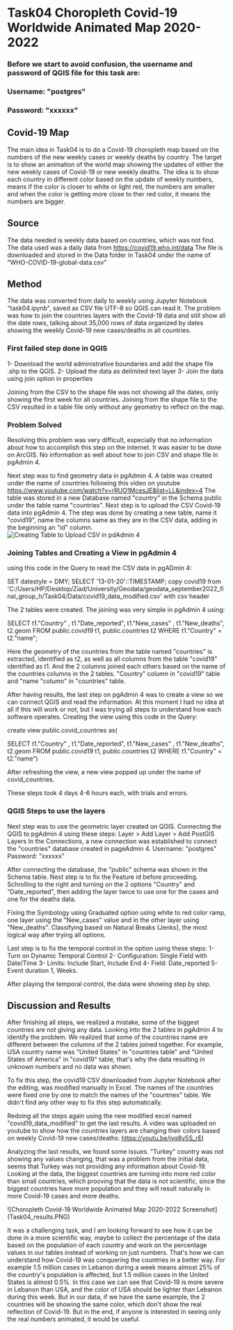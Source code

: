 # Task04 Choropleth Covid-19 Worldwide Animated Map 2020-2022

### Before we start to avoid confusion, the username and password of QGIS file for this task are:
### Username: "postgres"
### Password: "xxxxxx"

## Covid-19 Map

The main idea in Task04 is to do a Covid-19 choropleth map based on the numbers of the new weekly cases or weekly deaths by country. The target is to show an animation of the world map showing the updates of either the new weekly cases of Covid-19 or new weekly deaths. The idea is to show each country in different color based on the update of weekly numbers, means if the color is closer to white or light red, the numbers are smaller and when the color is getting more close to ther red color, it means the numbers are bigger.

## Source

The data needed is weekly data based on countries, which was not find. The data used was a daily data from https://covid19.who.int/data
The file is downloaded and stored in the Data folder in Task04 under the name of "WHO-COVID-19-global-data.csv"

## Method

The data was converted from daily to weekly using Jupyter Notebook "task04.ipynb", saved as CSV file UTF-8 so QGIS can read it.
The problem was how to join the countries layers with the Covid-19 data and still show all the date rows, talking about 35,000 rows of data organized by dates showing the weekly Covid-19 new cases/deaths in all countries.

### First failed step done in QGIS

1- Download the world administrative boundaries and add the shape file .shp to the QGIS.
2- Upload the data as delimited text layer
3- Join the data using join option in properties

Joining from the CSV to the shape file was not showing all the dates, only showing the first week for all countries.
Joining from the shape file to the CSV resulted in a table file only without any geometry to reflect on the map.

### Problem Solved

Resolving this problem was very difficult, especially that no information about how to accomplish this step on the internet. It was easier to be done on ArcGIS. No information as well about how to join CSV and shape file in pgAdmin 4.

Next step was to find geometry data in pgAdmin 4. A table was created under the name of countries following this video on youtube https://www.youtube.com/watch?v=rRUO1McesJE&list=LL&index=4
The table was stored in a new Database named "country" in the Schema public under the table name "countries".
Next step is to upload the CSV Covid-19 data into pgAdmin 4.
The step was done by creating a new table, name it "covid19", name the columns same as they are in the CSV data, adding in the beginning an "id" column.
![Creating Table to Upload CSV in pdAdmin 4](creating_CSV_pgadmin4.PNG)

### Joining Tables and Creating a View in pgAdmin 4


using this code in the Query to read the CSV data in pgADmin 4:

SET datestyle = DMY;
SELECT '13-01-20'::TIMESTAMP;
copy covid19 from 'C:/Users/HP/Desktop/Ziad/University/Geodata/geodata_september2022_final_group_h/Task04/Data/covid19_data_modified.csv' with csv header


The 2 tables were created. The joining was very simple in pgAdmin 4 using:

SELECT t1."Country" ,
    t1."Date_reported",
    t1."New_cases" ,
    t1."New_deaths",
    t2.geom
   FROM public.covid19 t1,
    public.countries t2
  WHERE t1."Country" = t2."name";
  
Here the geometry of the countries from the table named "countries" is extracted, identified as t2, as well as all columns from the table "covid19" identified as t1. And the 2 columns joined each others based on the name of the countries columns in the 2 tables. "Country" column in "covid19" table and "name "column" in "countries" table.  

After having results, the last step on pgAdmin 4 was to create a view so we can connect QGIS and read the information. At this moment I had no idea at all if this will work or not, but I was trying all steps to understand how each software operates.
Creating the view using this code in the Query:

create view public.covid_countries as(
 
 SELECT t1."Country" ,
    t1."Date_reported",
    t1."New_cases" ,
    t1."New_deaths",
    t2.geom
   FROM public.covid19 t1,
    public.countries t2
  WHERE t1."Country" = t2."name")
  
After refreshing the view, a new view popped up under the name of covid_countries.

These steps took 4 days 4-6 hours each, with trials and errors.

### QGIS Steps to use the layers

Next step was to use the geometric layer created on QGIS.
Connecting the QGIS to pgAdmin 4 using these steps: Layer > Add Layer > Add PostGIS Layers
In the Connections, a new connection was established to connect the "countries" database created in pageAdmin 4.
Username: "postgres"
Password: "xxxxxx"

After connecting the database, the "public" schema was shown in the Schema table.
Next step is to fix the Feature id before proceeding. Schrolling to the right and turning on the 2 options "Country" and "Date_reported", then adding the layer twice to use one for the cases and one for the deaths data.

Fixing the Symbology using Graduated option using white to red color ramp, one layer using the "New_cases" value and in the other layer using "New_deaths". Classifying based on Natural Breaks (Jenks), the most logical way after trying all options.

Last step is to fix the temporal control in the option using these steps:
1- Turn on Dynamic Temporal Control
2- Configuration: Single Field with Date/Time
3- Limits: Include Start, Include End
4- Field: Date_reported
5- Event duration 1, Weeks.

After playing the temporal control, the data were showing step by step.

## Discussion and Results

After finishing all steps, we realized a mistake, some of the biggest countries are not giving any data.
Looking into the 2 tables in pgAdmin 4 to identify the problem.
We realized that some of the countries name are different between the columns of the 2 tables joined together. For example, USA country name was "United States" in "countries table" and "United States of America" in "covid19" table, that's why the data resulting in unknown numbers and no data was shown.

To fix this step, the covid19 CSV downloaded from Jupyter Notebook after the editing, was modified manually in Excel. The names of the countries were fixed one by one to match the names of the "countries" table. We didn't find any other way to fix this step automatically.

Redoing all the steps again using the new modified excel named "covid19_data_modified" to get the last results.
A video was uploaded on youtube to show how the countries layers are changing their colors based on weekly Covid-19 new cases/deaths: https://youtu.be/jyq8y5S_rEI

Analyzing the last results, we found some issues.
"Turkey" country was not showing any values changing, that was a problem from the initial data, seems that Turkey was not providing any information about Covid-19.
Looking at the data, the biggest countries are turning into more red color than small countries, which prooving that the data is not scientific, since the biggest countries have more population and they will result naturally in more Covid-19 cases and more deaths.

![Choropleth Covid-19 Worldwide Animated Map 2020-2022 Screenshot] (Task04_results.PNG)

It was a challenging task, and I am looking forward to see how it can be done in a more scientific way, maybe to collect the percentage of the data based on the population of each country and work on the percentage values in our tables instead of working on just numbers. That's how we can understand how Covid-19 was conquering the countries in a better way. For example 1.5 million cases in Lebanon during a week means almost 25% of the country's population is affected, but 1.5 million cases in the United States is almost 0.5%. In this case we can see that Covid-19 is more severe in Lebanon than USA, and the color of USA should be lighter than Lebanon during this week. But in our data, if we have the same example, the 2 countries will be showing the same color, which don't show the real reflection of Covid-19.
But in the end, if anyone is interested in seeing only the real numbers animated, it would be useful.